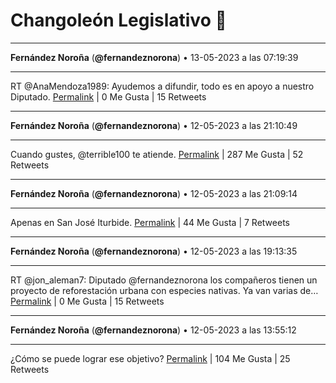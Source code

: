 # Changoleón Legislativo 🙈
*****
**Fernández Noroña** (**@fernandeznorona**) • 13-05-2023 a las 07:19:39
*****
RT @AnaMendoza1989: Ayudemos a difundir,  todo es en apoyo a nuestro Diputado.
[Permalink](https://twitter.com/fernandeznorona/status/1657405250238570498) | 0 Me Gusta | 15 Retweets
*****
**Fernández Noroña** (**@fernandeznorona**) • 12-05-2023 a las 21:10:49
*****
Cuando gustes, @terrible100 te atiende.
[Permalink](https://twitter.com/fernandeznorona/status/1657252031558451202) | 287 Me Gusta | 52 Retweets
*****
**Fernández Noroña** (**@fernandeznorona**) • 12-05-2023 a las 21:09:14
*****
Apenas en San José Iturbide.
[Permalink](https://twitter.com/fernandeznorona/status/1657251635221995524) | 44 Me Gusta | 7 Retweets
*****
**Fernández Noroña** (**@fernandeznorona**) • 12-05-2023 a las 19:13:35
*****
RT @jon_aleman7: Diputado @fernandeznorona los compañeros tienen un proyecto de reforestación urbana con especies nativas. Ya van varias de…
[Permalink](https://twitter.com/fernandeznorona/status/1657222529470332932) | 0 Me Gusta | 15 Retweets
*****
**Fernández Noroña** (**@fernandeznorona**) • 12-05-2023 a las 13:55:12
*****
¿Cómo se puede lograr ese objetivo?
[Permalink](https://twitter.com/fernandeznorona/status/1657142404217200640) | 104 Me Gusta | 25 Retweets